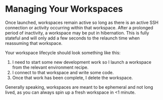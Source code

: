 # Managing Your Workspaces

Once launched, workspaces remain active so long as there is an active SSH connection or activity occurring within that workspace. After a prolonged period of inactivity, a workspace may be put in hibernation. This is fully stateful and will only add a few seconds to the relaunch time when reassuming that workspace.&#x20;

Your workspace lifecycle should look something like this:&#x20;

1. I need to start some new development work so I launch a workspace from the relevant environment recipe.&#x20;
2. I connect to that workspace and write some code.&#x20;
3. Once that work has been complete, I delete the workspace.

Generally speaking, workspaces are meant to be ephemeral and not long lived, as you can always spin up a fresh workspace in <1 minute.&#x20;
